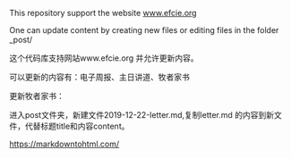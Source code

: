 This repository support the website www.efcie.org

One can update content by creating new files or editing files in the folder _post/

这个代码库支持网站www.efcie.org 并允许更新内容。

可以更新的内容有：电子周报、主日讲道、牧者家书

更新牧者家书：

进入post文件夹，新建文件2019-12-22-letter.md,复制letter.md 的内容到新文件，代替标题title和内容content。

https://markdowntohtml.com/